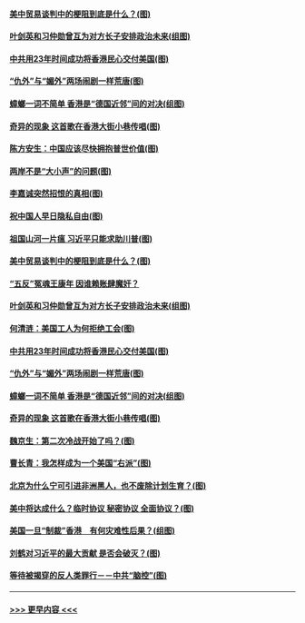 #### [美中贸易谈判中的梗阻到底是什么？(图)](../pages/p4/907791.md?t=09191222) 
#### [叶剑英和习仲勋曾互为对方长子安排政治未来(组图)](../pages/p4/907786.md?t=09191222) 
#### [中共用23年时间成功将香港民心交付美国(图)](../pages/p4/907698.md?t=09191222) 
#### [“仇外”与“媚外”两场闹剧一样荒唐(图)](../pages/p4/907689.md?t=09191222) 
#### [蟑螂一词不简单 香港是“德国近邻”间的对决(组图)](../pages/p4/907618.md?t=09191222) 
#### [奇异的现象 这首歌在香港大街小巷传唱(图)](../pages/p4/907583.md?t=09191222) 
#### [陈方安生：中国应该尽快拥抱普世价值(图)](../pages/p4/907826.md?t=09191222) 
#### [两岸不是“大小声”的问题(图)](../pages/p4/907825.md?t=09191222) 
#### [李嘉诚突然招恨的真相(图)](../pages/p4/907799.md?t=09191222) 
#### [祝中国人早日隐私自由(图)](../pages/p4/907797.md?t=09191222) 
#### [祖国山河一片瘟 习近平只能求助川普(图)](../pages/p4/907796.md?t=09191222) 
#### [美中贸易谈判中的梗阻到底是什么？(图)](../pages/p4/907791.md?t=09191222) 
#### [“五反”冤魂王康年 因谁赖账肆魔奸？](../pages/p4/907787.md?t=09191222) 
#### [叶剑英和习仲勋曾互为对方长子安排政治未来(组图)](../pages/p4/907786.md?t=09191222) 
#### [何清涟：美国工人为何拒绝工会(图)](../pages/p4/907701.md?t=09191222) 
#### [中共用23年时间成功将香港民心交付美国(图)](../pages/p4/907698.md?t=09191222) 
#### [“仇外”与“媚外”两场闹剧一样荒唐(图)](../pages/p4/907689.md?t=09191222) 
#### [蟑螂一词不简单 香港是“德国近邻”间的对决(组图)](../pages/p4/907618.md?t=09191222) 
#### [奇异的现象 这首歌在香港大街小巷传唱(图)](../pages/p4/907583.md?t=09191222) 
#### [魏京生：第二次冷战开始了吗？(图)](../pages/p4/907581.md?t=09191222) 
#### [曹长青：我怎样成为一个美国“右派”(图)](../pages/p4/907580.md?t=09191222) 
#### [北京为什么宁可引进非洲黑人，也不废除计划生育？(图)](../pages/p4/907577.md?t=09191222) 
#### [美中将达成什么？临时协议 秘密协议 全面协议？(图)](../pages/p4/907576.md?t=09191222) 
#### [美国一旦“制裁”香港　有何灾难性后果？(组图)](../pages/p4/907575.md?t=09191222) 
#### [刘鹤对习近平的最大贡献 是否会破灭？(图)](../pages/p4/907509.md?t=09191222) 
#### [等待被揭穿的反人类罪行－－中共“脑控”(图)](../pages/p4/907167.md?t=09191222) 

----
#### [ >>> 更早内容 <<< ](../indexes/p4-earlier.md)
